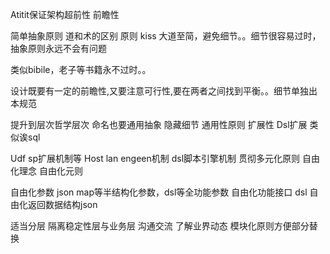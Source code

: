 Atitit保证架构超前性 前瞻性

 简单抽象原则 道和术的区别
原则 kiss
大道至简，避免细节。。细节很容易过时，抽象原则永远不会有问题

类似bibile，老子等书籍永不过时。。

设计既要有一定的前瞻性,又要注意可行性,要在两者之间找到平衡。。细节单独出本规范



提升到层次哲学层次
命名也要通用抽象 隐藏细节
通用性原则  扩展性
Dsl扩展
类似诶sql

Udf sp扩展机制等
Host lan engeen机制 dsl脚本引擎机制
贯彻多元化原则
 自由化理念 自由化元则

自由化参数  json map等半结构化参数，dsl等全功能参数
自由化功能接口  dsl 
自由化返回数据结构json

适当分层 隔离稳定性层与业务层
沟通交流 了解业界动态
模块化原则方便部分替换
